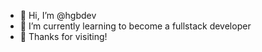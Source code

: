 - 👋 Hi, I’m @hgbdev
- 🌱 I’m currently learning to become a fullstack developer
- 💞️ Thanks for visiting!

<!---
hgbdev/hgbdev is a ✨ special ✨ repository because its `README.md` (this file) appears on your GitHub profile.
You can click the Preview link to take a look at your changes.
--->
